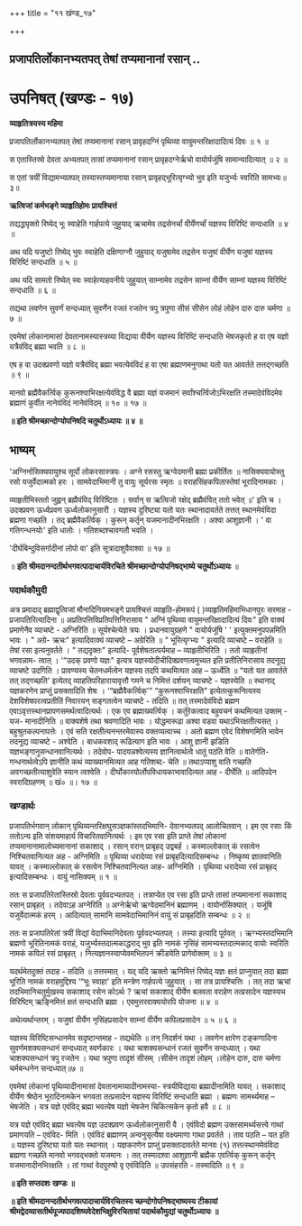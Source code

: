+++
title = "११ खंण्ड_१७"

+++


## प्रजापतिर्लोकानभ्यतपत् तेषां तप्यमानानां रसान् ..

# **उपनिषत् (खण्डः - १७)**

**व्याहृतित्रयस्य महिमा**

प्रजापतिर्लोकानभ्यतपत् तेषां तप्यमानानां रसान् प्रावृहदग्निं पृथिव्या वायुमन्तरिक्षादादित्यं दिवः ॥ १ ॥

स एतास्तिस्रो देवता अभ्यतपत् तासां तप्यमानानां रसान् प्रावृहदग्नेर्ऋचो वायोर्यजूंषि सामान्यादित्यात् ॥ २ ॥

स एतां त्रयीं विद्यामभ्यतपत् तस्यास्तप्यमानाया रसान् प्रावृहद्भूरित्यृग्भ्यो भुव इति यजुर्भ्यः स्वरिति सामभ्यः॥३॥

**ऋत्विजां कर्मभङ्गे व्याहृतिहोमः प्रायश्चित्तं**

तद्यद्ध्यृक्तो रिष्येद् भूः स्वाहेति गार्हपत्ये जुहुयाद् ऋचामेव तद्रसेनर्चां वीर्येणर्चां यज्ञस्य विरिष्टिं सन्दधाति ॥ ४ ॥

अथ यदि यजुष्टो रिष्येद् भुवः स्वाहेति दक्षिणाग्नौ जुहुयाद् यजुषामेव तद्रसेन यजुषां वीर्येण यजुषां यज्ञस्य विरिष्टिं सन्दधाति ॥ ५ ॥

अथ यदि सामतो रिष्येत् स्वः स्वाहेत्याहवनीये जुहुयात् साम्नामेव तद्रसेन साम्नां वीर्येण साम्नां यज्ञस्य विरिष्टिं सन्दधाति ॥ ६ ॥

तद्यथा लवणेन सुवर्णं सन्दध्यात् सुवर्णेन रजतं रजतेन त्रपु त्रपुणा सीसं सीसेन लोहं लोहेन दारु दारु चर्मणा ॥ ७ ॥

एवमेषां लोकानामासां देवतानामस्यास्त्रय्या विद्याया वीर्येण यज्ञस्य विरिष्टिं सन्दधाति भेषजकृतो ह वा एष यज्ञो यत्रैवंविद् ब्रह्मा भवति ॥ ८ ॥

एष ह वा उदक्प्रवणो यज्ञो यत्रैवंविद् ब्रह्मा भवत्येवंविदं ह वा एषा ब्रह्माणमनुगाथा यतो यत आवर्तते तत्तद्गच्छति ॥ ९ ॥

मानवो ब्रह्मैवैकर्त्विक् कुरूनश्वाभिरक्षत्येवंविद्ध वै ब्रह्मा यज्ञं यजमानं सर्वांश्चर्त्विजोऽभिरक्षति तस्मादेवंविदमेव ब्रह्माणं कुर्वीत नानेवंविदं नानेवंविदम् ॥ १० ॥ १७ ॥

**॥ इति श्रीमच्छान्दोग्योपनिषदि चतुर्थोऽध्यायः ॥ ४ ॥**

## **भाष्यम्**

'अग्निर्नासिक्यवायुश्च सूर्यो लोकरसास्त्रयः । अग्ने रसस्तु ऋग्वेदमानी ब्रह्मा प्रकीर्तितः ॥ नासिक्यवायोस्तु रसो यजुर्वेदात्मको हरः । सामवेदाभिमानी तु वायुः सूर्यरसः स्मृतः ॥ वराहसिंहकपिलास्तेषां भूरादिनामकाः ।

व्याहृतीभिस्ततो जुह्वन् ब्रह्मैवंविद् विरिष्टितः । सर्वान् स ऋत्विजो रक्षेद् ब्रह्मैवंवित् ततो भवेत् ॥' इति च । उदक्प्रवण ऊर्ध्वप्रवण ऊर्ध्वलोकानुसारी । यज्ञस्य दुरिष्ट्या यतो यतः स्थानादावर्तते तत्तत् स्थानमेवंविदा ब्रह्मणा गच्छति । तद् ब्रह्मैवैकर्त्विक् । कुरून् कर्तृन् यजमानादीनभिरक्षति । अश्वा आशुज्ञानी । ' वा गतिगन्धनयोः' इति धातोः । गतिशब्दश्चावगतौ भवति ।

'दीर्घबिन्दुविसर्गादीनां लोपो वा' इति सूत्रादाशुवैवाश्वा ॥ १७ ॥

॥ **इति श्रीमदानन्दतीर्थभगवत्पादाचार्यविरचिते श्रीमच्छान्दोग्योपनिषद्भाष्ये चतुर्थोऽध्यायः** ॥

### पदार्थकौमुदी

अत्र प्रमादाद् ब्रह्माद्वृत्विजां मौनादिनियमभङ्गे प्रायश्चित्तं व्याहृति-होमरूपं ( )व्याहृतिमहिमाभिधानपुरः सरमाह - प्रजापतिरित्यादिना ॥ अप्रतिपत्तिविप्रतिपत्तिनिरासाय " अग्निं पृथिव्या वायुमन्तरिक्षादादित्यं दिवः" इति वाक्यं प्रमाणेनैव व्याचष्टे - अग्निरिति ॥ सूर्यश्चेत्येते त्रयः । प्रधानवायुग्रहणे " वायोर्यजूंषि ' ' इत्युक्तमनुपपन्नमिति भावः । " अग्रे- ऋचः" इत्यादिवाक्यं व्याचष्टे – अग्रेरिति ॥ " भूरित्यृग्भ्यः " इत्यादि व्याचष्टे – वराहेति ॥ तेषां रसा इत्यनुवर्तते । " तद्यदृक्तः" इत्यादि- पूर्वशेषतात्पर्यमाह – व्याहृतीभिरिति । ततो व्याहृतीनां भगवन्नाम- त्वात् । ‘“उदक् प्रवणो यज्ञः" इत्यत्र यज्ञस्योदीचीदिक्प्रवणत्वमुच्यत इति प्रतीतिनिरासाय तदनूद्य व्याचष्टे उदगिति । प्रावण्यस्य चेतनधर्मत्वेन यज्ञस्य तदपि कथमित्यत आह – ऊर्ध्वेति ॥ “यतो यत आवर्तते तत् तद्गच्छति' इत्येतद् व्याहतिपरिहारायावृत्तौ गमने च निमित्तं दर्शयन् व्याचष्टे - यज्ञस्येति ॥ स्थानाद् यज्ञकरणेन प्राप्तुं प्रसक्तादिति शेषः । ‘“ब्रह्मैवैकर्त्विक्’” “कुरूनश्वाभिरक्षति" इत्येतत्कुरूनित्यस्य देशविशेषपरत्वप्रतीतिं निवारयन् सङ्गतत्वेन व्याचष्टे - तदिति ॥ तत् तस्मादेवंविदो ब्रह्मण एवाऽवृत्तस्थानप्रापणसमर्थत्वादित्यर्थः । एक एव ब्रह्माख्यर्त्विक् । कर्तुरेकत्वाद बहुवचनं कथमित्यत उक्तम् - यज- मानादीनिति ॥ वाक्यशेषे तथा श्रवणादिति भावः । योद्धमारूढा अश्वा वडवा यथाऽभिरक्षतीत्यसत् । बहुश्रुतकल्पनापत्तेः । एवं सति रक्षतीत्यनन्तरमेवास्य वक्तव्यत्वाच्च । अतो ब्रह्मण एवेदं विशेषणमिति भावेन तदनूद्य व्याचष्टे - अश्वेति । बाधकवशाद् रूढित्याग इति भावः । आशु ज्ञानी झडिति यज्ञभङ्गानुसन्धानवानित्यर्थः । तदेवोप- पादयन्नश्वेत्यस्य ज्ञानित्वार्थत्वे धातुं पठति वेति ॥ वातेर्गति-गन्धनार्थत्वेऽपि ज्ञानीति कथं व्याख्यानमित्यत आह गतिशब्द- चेति ॥ तथाऽप्याशु वाति गच्छति अवगच्छतीत्याशुवेति स्यान त्वश्वेति । दीर्घोकारयोर्लोपविधायकाभावादित्यत आह - दीर्घेति ॥ आदिपदेन स्वरादिग्रहणम् ॥ खं० ॥। १७ ॥

### **खण्डार्थः**

प्रजापतिर्भगवान् लोकान् पृथिव्यन्तरिक्षघुसञ्ज्ञकांस्तदभिमानि- देवानभ्यतपद् आलोचितवान् । इम एव रसाः किं ततोऽन्य इति संशयमाहार्य विचारितवानित्यर्थः । इम एव रसा इति प्राप्ते तेषां लोकानां तप्यमानानामालोच्यमानानां सकाशाद् । रसान् वरान् प्राबृहद् उद्वबर्ह । कस्माल्लोकात् कं रसत्वेन निश्चितवानित्यत अह - अग्निमिति ॥ पृथिव्या धरादेव्या रसं प्राबृहदित्यादिसम्बन्धः । निष्कृष्य ज्ञातवानिति यावत् । कस्माल्लोकात् कं रसत्वेन निश्चितवानित्यत आह- अग्निमिति । पृथिव्या धरादेव्या रसं प्राबृहद् इत्यादिसम्बन्धः । वायुं नासिक्यम् ॥ १ ॥

ततः स प्रजापतिरेतास्तिस्रो देवताः पूर्ववदभ्यतपत् । तत्राप्येत एव रसा इति प्राप्ते तासां तप्यमानानां सकाशाद् रसान् प्राबृहत् । तदेवाऽह अग्नेरिति ॥ अग्नेर्ऋचो ऋग्वेदमानिनं ब्रह्माणम् । वायोर्नासिक्यात् । यजूंषि यजुर्वेदात्मकं हरम् । आदित्यात् सामानि सामवेदाभिमानिनं वायुं सं प्राबृहदिति सम्बन्धः ॥ २ ॥

ततः स प्रजापतिरेतां त्रयीं विद्यां वेदाभिमानिदेवताः पूर्ववदभ्यतपत् । तस्या इत्यादि पूर्ववत् । ऋग्भ्यस्तदभिमानि ब्रह्मणो भूरितिनामकं वराहं, यजुर्भ्यस्तदात्मकाद्धराद् भुव इति नामकं नृसिंहं सामभ्यस्तदात्मकाद् वायोः स्वरिति नामकं कपिलं रसं प्राबृहत् । नित्यज्ञानस्याप्येवमभितपनं क्रीडयेति प्रागेवोक्तम् ॥ ३ ॥

यदर्थमेतदुक्तं तदाह - तदिति ॥ तत्तस्मात् । यद् यदि ऋक्तो ऋनिमित्तं रिष्येद् यज्ञः क्षतं प्राप्नुयात् तदा ब्रह्मा भूरिति नामकं वराहमुद्दिश्य ‘“भूः स्वाहा' इति मन्त्रेण गार्हपत्ये जुहुयात् । सा तत्र प्रायश्चित्तिः । तत् तदा ऋचां तदभिमानिचतुर्मुखस्य सकाशाद् रसेन कोऽर्थः ? ऋचां सकाशाद् वीर्येण बलवता वराहेण तत्प्रसादेन यज्ञस्यच विरिष्टिम् ऋङ्निमित्तं क्षतं सन्दधाति ब्रह्मा । एवमुत्तरवाक्ययोरपि योजना ॥ ४ ॥

अथेत्यर्थान्तरम् । यजुषां वीर्येण नृसिंहप्रसादेन साम्नां वीर्येण कपिलप्रसादेन ॥ ५ ॥ ६ ॥

यज्ञस्य विरिष्टिसन्धानमेव सदृष्टान्तमाह - तद्यथेति ॥ तन् निदर्शनं यथा । लवणेन क्षारेण टङ्कणादिना सुवर्णमशक्यसन्धानं सन्दध्यात् स्वर्णकारः । यथा चाशक्यसन्धानं रजतं सुवर्णेन सन्दध्यात् । यथा चाशक्यसन्धानं त्रपु रजतेन । यथा त्रपुणा तादृशं सीसम् ।सीसेन तादृशं लोहम् ।लोहेन दारु, दारु चर्मणा चर्मबन्धनेन सन्दध्यात्॥७ ॥

एवमेषां लोकानां पृथिव्यादीनामासां देवतानामग्र्यादीनामस्या- स्त्रयीविद्याया ब्रह्मादीनामिति यावत् । सकाशाद् वीर्येण श्रेष्ठेन भूरादिनामकेन भगवता तत्प्रसादेन यज्ञस्य विरिष्टिं सन्दधाति ब्रह्मा । ब्रह्मणः सामर्थ्यमाह – भेषजेति । यत्र यज्ञे एवंविद् ब्रह्मा भवत्येष यज्ञो भेषजेन चिकित्सकेन कृतो हवै ॥ ८ ॥

यत्र यज्ञे एवंविद् ब्रह्मा भवत्येष यज्ञ उदक्प्रवण ऊर्ध्वलोकानुसारी वै । एवंविदो ब्रह्मण उक्तसामर्थ्यसत्त्वे गाथां प्रमाणयति – एवंविद- मिति । एवंविदं ब्रह्माणम् अन्वनुसृत्यैषा वक्ष्यमाणा गाथा प्रवर्तते । ताव पठति – यत इति ॥ यज्ञस्य दुरिष्ट्या यतो यतः स्थानात् । यज्ञकरणेन प्राप्तुं प्रसक्तादावर्तते मानवः (१) तत्तत्स्थानमेवंविदा ब्रह्मणा गच्छति मानवो भगवद्भक्तो यजमानः । तत् तस्मादश्वा आशुज्ञानी ब्रह्मैक एवर्त्विक् कुरून् कर्तृन् यजमानादीनभिरक्षति । तां गाथां वेदपुरुषो वृ एवंविदिति ॥ उपसंहरति - तस्मादिति ॥ ९ ॥

**॥ इति सप्तदशः खण्डः ॥**

**॥ इति श्रीमदानन्दतीर्थभगवत्पादाचार्यविरचितस्य च्छन्दोगोपनिषद्भाष्यस्य टीकायां श्रीमद्वेदव्यासतीर्थपूज्यपादशिष्यवेदेशभिक्षुविरचितायां पदार्थकौमुद्यां चतुर्थोऽध्यायः ॥**

